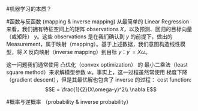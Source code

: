 #机器学习的本质？


#函数与反函数 (mapping & inverse mapping)
从最简单的 Linear Regression 来看，我们拥有特征空间上的矩阵 observations $X$，以及预测、回归的目标向量（或矩阵） $y$。这些 observations 是在我们确认到 $y$ 的前提下，做出的 Measurement，属于映射（mapping）。基于上述数据，我们意图构造线性模型，将 $X$ 反向映射（inverse mapping）到目标 $y$：$y^\prime=X\omega$。  


这一问题我们通常使用 凸优化（convex optimization） 的 最小二乘法（least square method）来求解模型参数 $w$。事实上，这一过程虽然常使用 梯度下降（gradient descent），但是其最优解也包含了 inverse 的过程： 
cost function: $$E = \frac{1}{2}(X\omega-y)^2\\
\nabla E$$

#概率与逆概率 （probability & inverse probability）